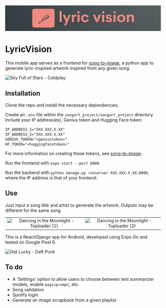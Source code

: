 ![lyric vision](songart-app/assets/lyricvision_coral.png)

# LyricVision

This mobile app serves as a frontend for [song-to-image](https://github.com/JordanJWSmith/song-to-image), a python app to generate lyric-inspired artwork inspired from any given song. 

<!-- ![Sky Full of Stars - Coldplay](songart-app/assets/sky_full_of_stars.gif) -->
<img src="songart-app/assets/sky_full_of_stars.gif" alt="Sky Full of Stars - Coldplay" width="500"/>

## Installation

Clone the repo and install the necessary dependencies. 

Create an `.env` file within the `songart_project/songart_project` directory. Include your IP address(es), Genius token and Hugging Face token:

```
IP_ADDRESS_1="XXX.XXX.X.XX"
IP_ADDRESS_2="XXX.XXX.X.XX"
GENIUS_TOKEN="<geniustoken>"
HF_TOKEN="<huggingfacetoken>"
```

 For more information on creating these tokens, see [song-to-image](https://github.com/JordanJWSmith/song-to-image). 

 Run the frontend with `expo start --port 8000`. 

 Run the backend with `python manage.py runserver XXX.XXX.X.XX:8000`, where the IP address is that of your frontend. 


## Use

Just input a song title and artist to generate the artwork. Outputs may be different for the same song. 

|                          |                          |
:-------------------------:|:-------------------------:
|<img src="songart-app/assets/moonlight_1.gif" alt="Dancing in the Moonlight - Toploader (1)" width="300"/> |  <img src="songart-app/assets/moonlight_2.gif" alt="Dancing in the Moonlight - Toploader (2)" width="300"/> |



This is a React/Django app for Android, developed using Expo Go and tested on Google Pixel 6. 

<img src="songart-app/assets/get_lucky.gif" alt="Get Lucky - Daft Punk" width="500"/>


## To do
- A 'Settings' option to allow users to choose between text summarizer models, enable `magicprompt`, etc. 
- Song validation
- Spotify login 
- Generate an image scrapbook from a given playlist
